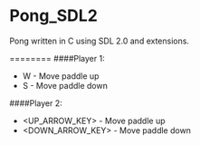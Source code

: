 Pong_SDL2
=========

Pong written in C using SDL 2.0 and extensions.

========
####Player 1:
  * W - Move paddle up
  * S - Move paddle down

####Player 2:
  * \<UP_ARROW_KEY\>    - Move paddle up
  * \<DOWN_ARROW_KEY\>  - Move paddle down
